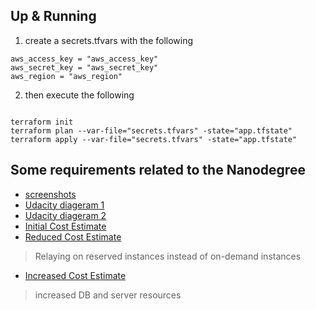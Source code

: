 
## Up & Running
1. create a secrets.tfvars with the following
```shell
aws_access_key = "aws_access_key"
aws_secret_key = "aws_secret_key"
aws_region = "aws_region"
```
2. then execute the following
```shell

terraform init
terraform plan --var-file="secrets.tfvars" -state="app.tfstate"
terraform apply --var-file="secrets.tfvars" -state="app.tfstate"
```



## Some requirements related to the Nanodegree
- [screenshots](screenshots)
- [Udacity diageram 1](infra_diagrams/Udacity_Diagram_1.pdf)
- [Udacity diageram 2](infra_diagrams/Udacity_Diagram_2.pdf)
- [Initial Cost Estimate](screenshots/Initial_Cost_Estimate.csv)
- [Reduced Cost Estimate](screenshots/Reduced_Cost_Estimate.csv)
> Relaying on reserved instances instead of on-demand instances
- [Increased Cost Estimate](Increased_Cost%20Estimate.csv)
> increased DB and server resources



